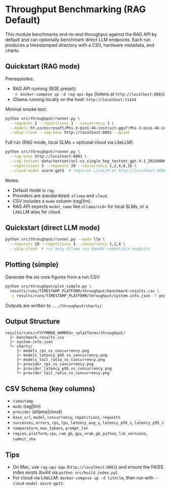 # Throughput Benchmarking (RAG Default)

This module benchmarks end-to-end throughput against the RAG API by default and can optionally benchmark direct LLM endpoints. Each run produces a timestamped directory with a CSV, hardware metadata, and charts.

## Quickstart (RAG mode)

Prerequisites:
- RAG API running (BGE preset):
  - `docker-compose up -d rag-api-bge` (listens at `http://localhost:8001`)
- Ollama running locally on the host: `http://localhost:11434`

Minimal smoke test:
```bash
python src/throughput/runner.py \
  --requests 2 --repetitions 1 --concurrency 1 \
  --models hf.co/microsoft/Phi-3-mini-4k-instruct-gguf:Phi-3-mini-4k-instruct-q4.gguf \
  --skip-cloud --rag-base http://localhost:8001 --quiet
```

Full run (RAG mode, local SLMs + optional cloud via LiteLLM):
```bash
python src/throughput/runner.py \
  --rag-base http://localhost:8001 \
  --rag-testset data/testset/ucl-cs_single_hop_testset_gpt-4.1_20250906_111904.json \
  --repetitions 3 --requests 20 --concurrency 1,2,4,8,16 \
  --cloud-model azure-gpt5  # requires LiteLLM at http://localhost:4000
```

Notes:
- Default mode is `rag`.
- Providers are standardized: `ollama` and `cloud`.
- CSV includes a `mode` column (rag|llm).
- RAG API expects `model_name` like `ollama/<id>` for local SLMs, or a LiteLLM alias for cloud.

## Quickstart (direct LLM mode)

```bash
python src/throughput/runner.py --mode llm \
  --requests 20 --repetitions 3 --concurrency 1,2,4 \
  --skip-cloud  # run only Ollama via OpenAI-compatible endpoint
```

## Plotting (simple)

Generate the six core figures from a run CSV:
```bash
python src/throughput/plot_simple.py \
  results/runs/TIMESTAMP_PLATFORM/throughput/benchmark-results.csv \
  -s results/runs/TIMESTAMP_PLATFORM/throughput/system-info.json -f png
```
Outputs are written to `.../throughput/charts/`.

## Output Structure

```
results/runs/<YYYYMMDD_HHMMSS>_<platform>/throughput/
  ├─ benchmark-results.csv
  ├─ system-info.json
  └─ charts/
     ├─ models_rps_vs_concurrency.png
     ├─ models_latency_p95_vs_concurrency.png
     ├─ models_tail_ratio_vs_concurrency.png
     ├─ provider_rps_vs_concurrency.png
     ├─ provider_latency_p95_vs_concurrency.png
     └─ provider_tail_ratio_vs_concurrency.png
```

## CSV Schema (key columns)

- `timestamp`
- `mode` (rag|llm)
- `provider` (ollama|cloud)
- `base_url`, `model`, `concurrency`, `repetitions`, `requests`
- `successes`, `errors`, `rps`, `tps`, `latency_avg_s`, `latency_p50_s`, `latency_p95_s`
- `temperature`, `max_tokens`, `prompt_len`
- `region`, `platform`, `cpu`, `ram_gb`, `gpu`, `vram_gb`, `python`, `lib_versions`, `commit_sha`

## Tips

- On Mac, use `rag-api-bge` (`http://localhost:8001`) and ensure the FAISS index exists (build via `python src/build_index.py`).
- For cloud via LiteLLM: `docker-compose up -d litellm`, then run with `--cloud-model azure-gpt5`.
